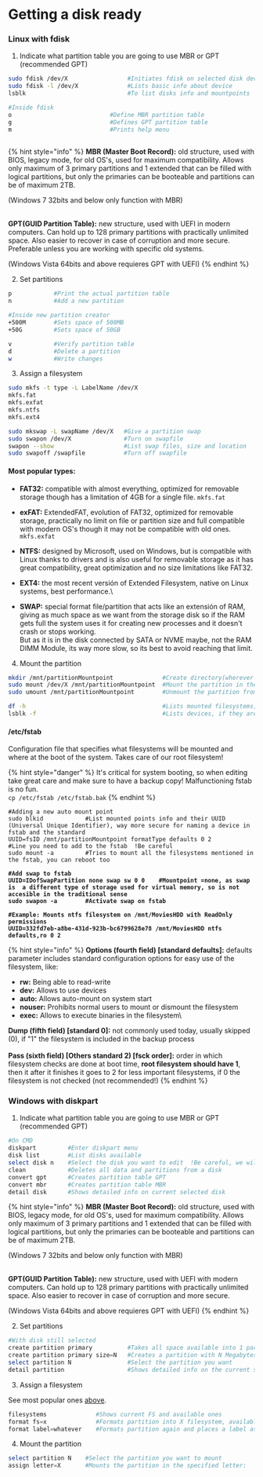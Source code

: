 # Getting a disk ready

### Linux with fdisk

1. Indicate what partition table you are going to use MBR or GPT (recommended GPT)

```bash
sudo fdisk /dev/X                 #Initiates fdisk on selected disk device
sudo fdisk -l /dev/X              #Lists basic info about device 
lsblk                             #To list disks info and mountpoints

#Inside fdisk
o                            #Define MBR partition table
g                            #Defines GPT partition table
m                            #Prints help menu
 
```

{% hint style="info" %}
**MBR (Master Boot Record):** old structure, used with BIOS, legacy mode, for old OS's, used for maximum compatibility. Allows only maximum of 3 primary partitions and 1 extended that can be filled with logical partitions, but only the primaries can be booteable and partitions can be of maximum 2TB.

(Windows 7 32bits and below only function with MBR)

\
**GPT(GUID Partition Table):** new structure, used with UEFI in modern computers. Can hold up to 128 primary partitions with practically unlimited space. Also easier to recover in case of corruption and more secure. Preferable unless you are working with specific old systems.

(Windows Vista 64bits and above requieres GPT with UEFI)
{% endhint %}

2. Set partitions&#x20;

```bash
p            #Print the actual partition table
n            #Add a new partition

#Inside new partition creator
+500M        #Sets space of 500MB
+50G         #Sets space of 50GB

v            #Verify partition table
d            #Delete a partition
w            #Write changes

```

3. Assign a filesystem&#x20;

```bash
sudo mkfs -t type -L LabelName /dev/X    
mkfs.fat
mkfs.exfat
mkfs.ntfs
mkfs.ext4 

sudo mkswap -L swapName /dev/X   #Give a partition swap
sudo swapon /dev/X               #Turn on swapfile
swapon --show                    #List swap files, size and location
sudo swapoff /swapfile           #Turn off swapfile

```

#### Most popular types:

* **FAT32:** compatible with almost everything, optimized for removable storage though has a limitation of 4GB for a single file. `mkfs.fat`
* **exFAT:** ExtendedFAT, evolution of FAT32, optimized for removable storage, practically no limit on file or partition size and full compatible with modern OS's though it may not be compatible with old ones. `mkfs.exfat`
* **NTFS:** designed by Microsoft, used on Windows, but is compatible with Linux thanks to drivers and is also useful for removable storage as it has great compatibility, great optimization and no size limitations like FAT32.
* **EXT4:** the most recent versión of Extended Filesystem, native on Linux systems, best performance.\

* **SWAP:** special format file/partition that acts like an extensión of RAM, giving as much space as we want from the storage disk so if the RAM gets full the system uses it for creating new processes and it doesn't crash or stops working.\
  But as it is in the disk connected by SATA or NVME maybe, not the RAM DIMM Module, its way more slow, so its best to avoid reaching that limit.

4. Mount the partition&#x20;

```bash
mkdir /mnt/partitionMountpoint              #Create directory(wherever you want, /mnt recommended by FHS) that will act as mount point  ?Where we will have access to the insides of the partition
sudo mount /dev/X /mnt/partitionMountpoint  #Mount the partition in the directory previously created
sudo umount /mnt/partitionMountpoint        #Unmount the partition from the file system, it will still be on /dev/X

df -h                                       #Lists mounted filesystems, where they are mounted and space usage
lsblk -f                                    #Lists devices, if they are mounted and where, and filesystem format type

```

#### **/etc/fstab**

Configuration file that specifies what filesystems will be mounted and where at the boot of the system. Takes care of our root filesystem!

{% hint style="danger" %}
It's critical for system booting, so when editing take great care and make sure to have a backup copy! Malfunctioning fstab is no fun.\
`cp /etc/fstab /etc/fstab.bak`
{% endhint %}

<pre class="language-bash"><code class="lang-bash">#Adding a new auto mount point
sudo blkid            #List mounted points info and their UUID (Universal Unique Identifier), way more secure for naming a device in fstab and the standard
UUID=fsID /mnt/partitionMountpoint formatType defaults 0 2        #Line you need to add to the fstab  !Be careful
sudo mount -a         #Tries to mount all the filesystems mentioned in the fstab, you can reboot too
<strong> 
</strong><strong>#Add swap to fstab
</strong><strong>UUID=IDofSwapPartition none swap sw 0 0    #Mountpoint =none, as swap is  a different type of storage used for virtual memory, so is not accesible in the traditional sense 
</strong><strong>sudo swapon -a        #Activate swap on fstab
</strong><strong>
</strong><strong>#Example: Mounts ntfs filesystem on /mnt/MoviesHDD with ReadOnly permissions
</strong><strong>UUID=332fd7eb-a8be-431d-923b-bc6799628e78 /mnt/MoviesHDD ntfs defaults,ro 0 2      
</strong></code></pre>

{% hint style="info" %}
**Options (fourth field) \[standard defaults]:** defaults parameter includes standard configuration options for easy use of the filesystem, like:

* **rw:** Being able to read-write
* **dev:** Allows to use devices
* **auto:** Allows auto-mount on system start
* **nouser:** Prohibits normal users to mount or dismount the filesystem
* **exec:** Allows to execute binaries in the filesystem\


**Dump (fifth field) \[standard 0]:** not commonly used today, usually skipped (0), if "1" the filesystem is included in the backup process\
\
**Pass (sixth field) \[Others standard 2) \[fsck order]:** order in which filesystem checks are done at boot time, **root filesystem should have 1**, then it after it finishes it goes to 2 for less important filesystems, if 0 the filesystem is not checked (not recommended!)
{% endhint %}





### Windows with diskpart

1. Indicate what partition table you are going to use MBR or GPT (recommended GPT)

```powershell
#On CMD
diskpart         #Enter diskpart menu
disk list        #List disks available
select disk n    #Select the disk you want to edit  !Be careful, we will delete all data!
clean            #Deletes all data and partitions from a disk
convert gpt      #Creates partition table GPT
convert mbr      #Creates partition table MBR
detail disk      #Shows detailed info on current selected disk

```

{% hint style="info" %}
**MBR (Master Boot Record):** old structure, used with BIOS, legacy mode, for old OS's, used for maximum compatibility. Allows only maximum of 3 primary partitions and 1 extended that can be filled with logical partitions, but only the primaries can be booteable and partitions can be of maximum 2TB.

(Windows 7 32bits and below only function with MBR)

\
**GPT(GUID Partition Table):** new structure, used with UEFI with modern computers. Can hold up to 128 primary partitions with practically unlimited space. Also easier to recover in case of corruption and more secure.

(Windows Vista 64bits and above requieres GPT with UEFI)
{% endhint %}

2. Set partitions

```powershell
#With disk still selected
create partition primary          #Takes all space available into 1 partition
create partition primary size=N   #Creates a partition with N Megabytes
select partition N                #Select the partition you want
detail partition                  #Shows detailed info on the current selected partition

```

3. Assign a filesystem

See most popular ones [above](getting-a-disk-ready.md#most-popular-types).&#x20;

```powershell
filesystems              #Shows current FS and available ones
format fs=x              #Formats partition into X filesystem, available: NTFS, FAT, FAT32
format label=whatever    #Formats partition again and places a label as a "name", if done first formats partition to NTFS by default

```

4. Mount the partition

```powershell
select partition N    #Select the partition you want to mount
assign letter=X       #Mounts the partition in the specified letter:

```
